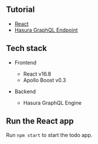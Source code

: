 Tutorial
--------

- [React](https://learn.hasura.io/graphql/react-apollo-components/introduction)
- [Hasura GraphQL Endpoint](https://learn.hasura.io/graphql)

Tech stack
----------

- Frontend
    - React v16.8
    - Apollo Boost v0.3

- Backend
    - Hasura GraphQL Engine

Run the React app
-----------------

Run `npm start` to start the todo app.